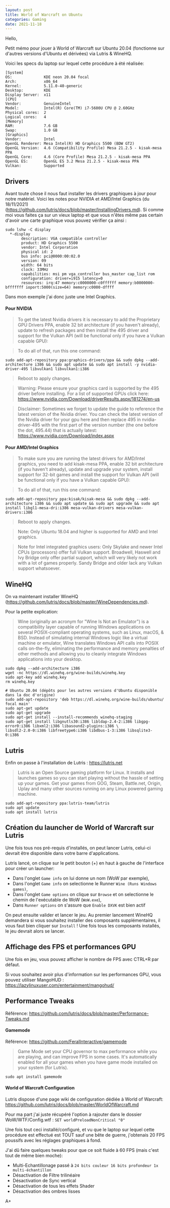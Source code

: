 ```yaml
---
layout: post
title: World of Warcraft on Ubuntu
categories: Gaming
date: 2021-11-18
---
```


Hello,

Petit mémo pour jouer à World of Warcraft sur Ubuntu 20.04 (fonctionne sur d'autres versions d'Ubuntu et dérivées) via Lutris & WineHQ.

Voici les specs du laptop sur lequel cette procédure à été réalisée:
```
[System]
OS:              KDE neon 20.04 focal
Arch:            x86_64
Kernel:          5.11.0-40-generic
Desktop:         KDE
Display Server:  x11
[CPU]
Vendor:          GenuineIntel
Model:           Intel(R) Core(TM) i7-5600U CPU @ 2.60GHz
Physical cores:  2
Logical cores:   4
[Memory]
RAM:             7.6 GB
Swap:            1.0 GB
[Graphics]
Vendor:          Intel
OpenGL Renderer: Mesa Intel(R) HD Graphics 5500 (BDW GT2)
OpenGL Version:  4.6 (Compatibility Profile) Mesa 21.2.5 - kisak-mesa PPA
OpenGL Core:     4.6 (Core Profile) Mesa 21.2.5 - kisak-mesa PPA
OpenGL ES:       OpenGL ES 3.2 Mesa 21.2.5 - kisak-mesa PPA
Vulkan:          Supported
```

## Drivers

Avant toute chose il nous faut installer les drivers graphiques à jour pour notre matériel. Voici les notes pour NVIDIA et AMD/Intel Graphics (du 18/11/2021) (<https://github.com/lutris/docs/blob/master/InstallingDrivers.md>). Si comme moi vous faites ça sur un vieux laptop et que vous n'êtes même pas certain d'avoir une carte graphique vous pouvez vérifier ça ainsi :

```
sudo lshw -C display
  *-display                 
       description: VGA compatible controller
       product: HD Graphics 5500
       vendor: Intel Corporation
       physical id: 2
       bus info: pci@0000:00:02.0
       version: 09
       width: 64 bits
       clock: 33MHz
       capabilities: msi pm vga_controller bus_master cap_list rom
       configuration: driver=i915 latency=0
       resources: irq:47 memory:c0000000-c0ffffff memory:b0000000-bfffffff ioport:5000(size=64) memory:c0000-dffff
```

Dans mon exemple j'ai donc juste une Intel Graphics.

#### Pour NVIDIA

>To get the latest Nvidia drivers it is necessary to add the Proprietary GPU Drivers PPA, enable 32 bit architecture (if you haven't already), update to refresh packages and then install the 495 driver and support for the Vulkan API (will be functional only if you have a Vulkan capable GPU):

>To do all of that, run this one command:
```
sudo add-apt-repository ppa:graphics-drivers/ppa && sudo dpkg --add-architecture i386 && sudo apt update && sudo apt install -y nvidia-driver-495 libvulkan1 libvulkan1:i386
```
>Reboot to apply changes.

>Warning: Please ensure your graphics card is supported by the 495 driver before installing. For a list of supported GPUs click here: https://www.nvidia.com/Download/driverResults.aspx/181274/en-us

>Disclaimer: Sometimes we forget to update the guide to reference the latest version of the Nvidia driver. You can check the latest version of the Nvidia driver for your gpu here and then replace 495 in nvidia-driver-495 with the first part of the version number (the one before the dot, 495.44) that is actually latest: https://www.nvidia.com/Download/index.aspx

#### Pour AMD/Intel Graphics

>To make sure you are running the latest drivers for AMD/Intel graphics, you need to add kisak-mesa PPA, enable 32 bit architecture (if you haven't already), update and upgrade your system, install support for 32-bit games and install the support for Vulkan API (will be functional only if you have a Vulkan capable GPU):

>To do all of that, run this one command:
```
sudo add-apt-repository ppa:kisak/kisak-mesa && sudo dpkg --add-architecture i386 && sudo apt update && sudo apt upgrade && sudo apt install libgl1-mesa-dri:i386 mesa-vulkan-drivers mesa-vulkan-drivers:i386
```
>Reboot to apply changes.

>Note: Only Ubuntu 18.04 and higher is supported for AMD and Intel graphics.

>Note for Intel integrated graphics users: Only Skylake and newer Intel CPUs (processors) offer full Vulkan support. Broadwell, Haswell and Ivy Bridge only offer partial support, which will very likely not work with a lot of games properly. Sandy Bridge and older lack any Vulkan support whatsoever.

## WineHQ

On va maintenant installer WineHQ (<https://github.com/lutris/docs/blob/master/WineDependencies.md>).

Pour la petite explication:
>Wine (originally an acronym for "Wine Is Not an Emulator") is a compatibility layer capable of running Windows applications on several POSIX-compliant operating systems, such as Linux, macOS, & BSD. Instead of simulating internal Windows logic like a virtual machine or emulator, Wine translates Windows API calls into POSIX calls on-the-fly, eliminating the performance and memory penalties of other methods and allowing you to cleanly integrate Windows applications into your desktop.

```
sudo dpkg --add-architecture i386
wget -nc https://dl.winehq.org/wine-builds/winehq.key
sudo apt-key add winehq.key
rm winehq.key

# Ubuntu 20.04 (dépôts pour les autres versions d'Ubuntu disponible dans la doc d'origine)
sudo add-apt-repository 'deb https://dl.winehq.org/wine-builds/ubuntu/ focal main'
sudo apt-get update
sudo apt-get upgrade
sudo apt-get install --install-recommends winehq-staging
sudo apt-get install libgnutls30:i386 libldap-2.4-2:i386 libgpg-error0:i386 libxml2:i386 libasound2-plugins:i386 \
libsdl2-2.0-0:i386 libfreetype6:i386 libdbus-1-3:i386 libsqlite3-0:i386
```

## Lutris

Enfin on passe à l'installation de Lutris : <https://lutris.net>
>Lutris is an Open Source gaming platform for Linux. It installs and launches games so you can start playing without the hassle of setting up your games. Get your games from GOG, Steam, Battle.net, Origin, Uplay and many other sources running on any Linux powered gaming machine.

```
sudo add-apt-repository ppa:lutris-team/lutris
sudo apt update
sudo apt install lutris
```

## Création du launcher de World of Warcraft sur Lutris

Une fois tous nos pré-requis d'installés, on peut lancer Lutris, celui-ci devrait être disponible dans votre barre d'applications.

Lutris lancé, on clique sur le petit bouton (+) en haut à gauche de l'interface pour créer un launcher:
- Dans l'onglet `Game info` on lui donne un nom (WoW par exemple),
- Dans l'onglet `Game info` on selectionne le Runner `Wine (Runs Windows games)`,
- Dans l'onglet `Game options` on clique sur `Browse` et on selectionne le chemin de l'exécutable de WoW (`WoW.exe`),
- Dans `Runner options` on s'assure que `Enable DXVK` est bien actif

On peut ensuite valider et lancer le jeu. Au premier lancement WineHQ demandera si vous souhaitez installer des composants supplémentaires, il vous faut bien cliquer sur `Install` ! Une fois tous les composants installés, le jeu devrait alors se lancer.

## Affichage des FPS et performances GPU
Une fois en jeu, vous pouvez afficher le nombre de FPS avec CTRL+R par défaut.

Si vous souhaitez avoir plus d'information sur les performances GPU, vous pouvez utiliser MangoHUD : <https://lazylinuxuser.com/entertainment/mangohud/>

## Performance Tweaks

Référence: <https://github.com/lutris/docs/blob/master/Performance-Tweaks.md>

#### Gamemode

Référence: <https://github.com/FeralInteractive/gamemode>

>Game Mode set your CPU governor to max performance while you are playing, and can improve FPS in some cases. It's automatically enabled for all your games when you have game mode installed on your system (for Lutris).

```
sudo apt install gamemode
```

#### World of Warcraft Configuration

Lutris dispose d'une page wiki de configuration dédiée à World of Warcraft: <https://github.com/lutris/docs/blob/master/WorldOfWarcraft.md>

Pour ma part j'ai juste récupéré l'option à rajouter dans le dossier WoW/WTF/Config.wtf : `SET worldPreloadNonCritical "0"`

Une fois tout ceci installé/configuré, et vu que le laptop sur lequel cette procédure est effectué est TOUT sauf une bête de guerre, j'obtenais 20 FPS poussifs avec les réglages graphiques à fond.

J'ai dû faire quelques tweaks pour que ce soit fluide à 60 FPS (mais c'est tout de même bien moche):
- Multi-Echantillonage passé à `24 bits couleur 16 bits profondeur 1x multi-échantillon`
- Désactivation de Filtre trilinéaire
- Désactivation de Sync vertical
- Désactivation de tous les effets Shader
- Désactivation des ombres lisses

A+
